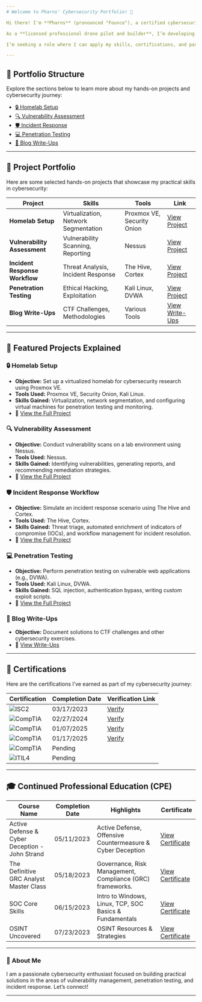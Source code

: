 ```yaml
---
# Welcome to Pharns' Cybersecurity Portfolio! 👋

Hi there! I'm **Pharns** (pronounced "Founce"), a certified cybersecurity professional with expertise in **threat detection**, **incident response**, and **vulnerability management**. With certifications like **CompTIA Security+**, **Network+**, and **(ISC)² Certified in Cybersecurity**, I apply my skills through a robust **homelab** featuring tools like **The Hive**, **Nessus**, and **Security Onion**.

As a **licensed professional drone pilot and builder**, I’m developing a **proof of concept** showcasing how drones equipped with SDR (software-defined radio) can exploit vulnerabilities in computers—merging cutting-edge technology with cybersecurity research. I’m also advancing my skills in **penetration testing** using tools like the **WiFi Pineapple**, **HackRF One**, and **Rubber Ducky** for wireless auditing and exploit testing.

I’m seeking a role where I can apply my skills, certifications, and passion for cybersecurity to solve emerging threats. Explore my portfolio below to see how I combine creativity and technical expertise to make a meaningful impact.

---
```


## 📂 Portfolio Structure

Explore the sections below to learn more about my hands-on projects and cybersecurity journey:

- [🔒 Homelab Setup](homelab-setup/)  
- [🔍 Vulnerability Assessment](vulnerability-assessment/)  
- [🛡 Incident Response](incident-response/)  
- [💻 Penetration Testing](penetration-testing/)  
- [📝 Blog Write-Ups](blog-writeups/)  

---

## 📂 Project Portfolio
Here are some selected hands-on projects that showcase my practical skills in cybersecurity:

|     Project     |                 Skills                |     Tools       |      Link       |
| --------------- | ------------------------------------- | --------------- | --------------- |
| **Homelab Setup** | Virtualization, Network Segmentation | Proxmox VE, Security Onion | [View Project](homelab-setup/) |
| **Vulnerability Assessment** | Vulnerability Scanning, Reporting  | Nessus          | [View Project](vulnerability-assessment/) |
| **Incident Response Workflow** | Threat Analysis, Incident Response | The Hive, Cortex | [View Project](incident-response/) |
| **Penetration Testing** | Ethical Hacking, Exploitation         | Kali Linux, DVWA| [View Project](penetration-testing/) |
| **Blog Write-Ups** | CTF Challenges, Methodologies        | Various Tools   | [View Write-Ups](blog-writeups/) |

---

## 🌟 Featured Projects Explained

### 🔒 **Homelab Setup**
- **Objective:** Set up a virtualized homelab for cybersecurity research using Proxmox VE.
- **Tools Used:** Proxmox VE, Security Onion, Kali Linux.
- **Skills Gained:** Virtualization, network segmentation, and configuring virtual machines for penetration testing and monitoring.
- 🔗 [View the Full Project](homelab-setup/)

### 🔍 **Vulnerability Assessment**
- **Objective:** Conduct vulnerability scans on a lab environment using Nessus.
- **Tools Used:** Nessus.
- **Skills Gained:** Identifying vulnerabilities, generating reports, and recommending remediation strategies.
- 🔗 [View the Full Project](vulnerability-assessment/)

### 🛡 **Incident Response Workflow**
- **Objective:** Simulate an incident response scenario using The Hive and Cortex.
- **Tools Used:** The Hive, Cortex.
- **Skills Gained:** Threat triage, automated enrichment of indicators of compromise (IOCs), and workflow management for incident resolution.
- 🔗 [View the Full Project](incident-response/)

### 💻 **Penetration Testing**
- **Objective:** Perform penetration testing on vulnerable web applications (e.g., DVWA).
- **Tools Used:** Kali Linux, DVWA.
- **Skills Gained:** SQL injection, authentication bypass, writing custom exploit scripts.
- 🔗 [View the Full Project](penetration-testing/)

### 📝 **Blog Write-Ups**
- **Objective:** Document solutions to CTF challenges and other cybersecurity exercises.
- 🔗 [View Write-Ups](blog-writeups/)

---

## 📜 Certifications

Here are the certifications I’ve earned as part of my cybersecurity journey:

| Certification                     | Completion Date  | Verification Link                                                                 |
| --------------------------------- | ---------------- | --------------------------------------------------------------------------------- |
| ![ISC2](https://img.shields.io/badge/(ISC)%C2%B2-Certified%20in%20Cybersecurity-blue)     | 03/17/2023       | [Verify](https://www.coursera.org/account/accomplishments/specialization/7PXNLJBZX593) |
| ![CompTIA](https://img.shields.io/badge/CompTIA-A%2B-red)                                 | 02/27/2024       | [Verify](https://www.certmetrics.com/comptia/public/transcript.aspx?transcript=CJW653B2EFE11XS0) |
| ![CompTIA](https://img.shields.io/badge/CompTIA-Network%2B-orange)                       | 01/07/2025       | [Verify](https://www.certmetrics.com/comptia/public/transcript.aspx?transcript=CJW653B2EFE11XS0) |
| ![CompTIA](https://img.shields.io/badge/CompTIA-Security%2B-yellow)                      | 01/17/2025       | [Verify](https://www.certmetrics.com/comptia/public/transcript.aspx?transcript=CJW653B2EFE11XS0) |
| ![CompTIA](https://img.shields.io/badge/CompTIA-CySA%2B-green)                           | Pending          |                                                                                   |
| ![ITIL4](https://img.shields.io/badge/ITIL4-Foundation-success)                          | Pending          |                                                                                   |

---

## 🎓 Continued Professional Education (CPE)

| Course Name                              | Completion Date  | Highlights                                                          | Certificate |
| ---------------------------------------- | ---------------- | -------------------------------------------------------------------- | ----------- |
| Active Defense & Cyber Deception - John Strand| 05/11/2023 |Active Defense, Offensive Countermeasure & Cyber Deception|  [View Certificate](https://raw.githubusercontent.com/Pharns/Pharns/main/certificates/certificate-of-completion-for-the-definitive-grc-analyst-master-class.pdf "Click to view/download the certificate") |
| The Definitive GRC Analyst Master Class  | 05/18/2023       | Governance, Risk Management, Compliance (GRC) frameworks.            | [View Certificate](https://raw.githubusercontent.com/Pharns/Pharns/main/certificates/Badge_cfacfdc483074553b238d91bfec919a0.pdf "Click to view/download the certificate") |
| SOC Core Skills  | 06/15/2023 | Intro to Windows, Linux, TCP, SOC Basics & Fundamentals | [View Certificate](https://raw.githubusercontent.com/Pharns/Pharns/main/certificates/SOC%20Core%20SkillsBadge_5186c1bae05840ca989d62ba4d58b4fd.pdf "Click to view/download the certificate") |
| OSINT Uncovered  | 07/23/2023 | OSINT Resources & Strategies | [View Certificate](https://raw.githubusercontent.com/Pharns/Pharns/main/certificates/OSINT%20Uncovered%2020220623-BLAC-z349_98f5de54-3d47-43a8-b09e-84be13e20ad2.pdf "Click to view/download the certificate") |
---

### 🚀 About Me
I am a passionate cybersecurity enthusiast focused on building practical solutions in the areas of vulnerability management, penetration testing, and incident response. Let’s connect!

---




<!--
## 🎥 YouTube Channel
(Include description of content)


<h2>📺 Popular YouTube Videos</h2>

[Oceanside Harbor Aerial Dance (Drone Video) ](https://youtu.be/xxSVpFxjK00?si=F45V31UJdrDYh6Xu)

<h2> 🤳 Connect with me:</h2>

[<img align="left" alt="JoshMadakor | YouTube" width="22px" src="https://cdn.jsdelivr.net/npm/simple-icons@v3/icons/youtube.svg" />][youtube]
[<img align="left" alt="JoshMadakor | Twitter" width="22px" src="https://cdn.jsdelivr.net/npm/simple-icons@v3/icons/twitter.svg" />][twitter]
[<img align="left" alt="JoshMadakor | LinkedIn" width="22px" src="https://cdn.jsdelivr.net/npm/simple-icons@v3/icons/linkedin.svg" />][linkedin]
[<img align="left" alt="JoshMadakor | Instagram" width="22px" src="https://cdn.jsdelivr.net/npm/simple-icons@v3/icons/instagram.svg" />][instagram]

[twitter]: https://twitter.com/pharns
[youtube]: https://www.youtube.com/pharnsgenece
[instagram]: https://www.instagram.com/pharns/
[linkedin]:  https://www.linkedin.com/in/pharns/


<!--
**Pharns/Pharns** is a ✨ _special_ ✨ repository because its `README.md` (this file) appears on your GitHub profile.

Here are some ideas to get you started:

- 🔭 I’m currently working on ...
- 🌱 I’m currently learning ...
- 👯 I’m looking to collaborate on ...
- 🤔 I’m looking for help with ...
- 💬 Ask me about ...
- 📫 How to reach me: ...
- 😄 Pronouns: ...
- ⚡ Fun fact: ...
-->

